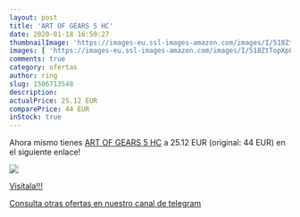 ```yaml
---
layout: post
title: 'ART OF GEARS 5 HC'
date: 2020-01-18 16:59:27
thumbnailImage: 'https://images-eu.ssl-images-amazon.com/images/I/518ZtTopXpL._SL200_.jpg'
images: [ 'https://images-eu.ssl-images-amazon.com/images/I/518ZtTopXpL._SL200_.jpg' ]
comments: true
category: ofertas
author: ring
slug: 1506713548
description:
actualPrice: 25.12 EUR
comparePrice: 44 EUR
inStock: true
---
```


Ahora mismo tienes [ART OF GEARS 5 HC](https://www.amazon.com/dp/1506713548/?tag=redken08-20) a 25.12 EUR (original: 44 EUR) en el siguiente enlace!

[![](https://images-eu.ssl-images-amazon.com/images/I/518ZtTopXpL._SL200_.jpg)](https://www.amazon.com/dp/1506713548/?tag=redken08-20)

[Visítala!!!](https://www.amazon.com/dp/1506713548/?tag=redken08-20)

[Consulta otras ofertas en nuestro canal de telegram](https://t.me/s/ofertas25)

